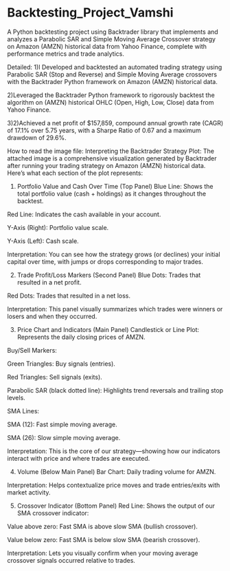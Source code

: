 # Backtesting_Project_Vamshi
A Python backtesting project using Backtrader library that implements and analyzes a Parabolic SAR and Simple Moving Average Crossover strategy on Amazon (AMZN) historical data from Yahoo Finance, complete with performance metrics and trade analytics.


Detailed:
1)I Developed and backtested an automated trading strategy using Parabolic SAR (Stop and Reverse) and Simple Moving Average crossovers with the Backtrader Python framework on Amazon (AMZN) historical data.

2)Leveraged the Backtrader Python framework to rigorously backtest the algorithm on (AMZN) historical OHLC (Open, High, Low, Close) data from Yahoo Finance.

3)2)Achieved a net profit of $157,859, compound annual growth rate (CAGR) of 17.1% over 5.75 years, with a Sharpe Ratio of 0.67 and a maximum drawdown of 29.6%.


How to read the image file:
Interpreting the Backtrader Strategy Plot:
The attached image is a comprehensive visualization generated by Backtrader after running your trading strategy on Amazon (AMZN) historical data. Here’s what each section of the plot represents:

1. Portfolio Value and Cash Over Time (Top Panel)
Blue Line: Shows the total portfolio value (cash + holdings) as it changes throughout the backtest.

Red Line: Indicates the cash available in your account.

Y-Axis (Right): Portfolio value scale.

Y-Axis (Left): Cash scale.

Interpretation: You can see how the strategy grows (or declines) your initial capital over time, with jumps or drops corresponding to major trades.

2. Trade Profit/Loss Markers (Second Panel)
Blue Dots: Trades that resulted in a net profit.

Red Dots: Trades that resulted in a net loss.

Interpretation: This panel visually summarizes which trades were winners or losers and when they occurred.

3. Price Chart and Indicators (Main Panel)
Candlestick or Line Plot: Represents the daily closing prices of AMZN.

Buy/Sell Markers:

Green Triangles: Buy signals (entries).

Red Triangles: Sell signals (exits).

Parabolic SAR (black dotted line): Highlights trend reversals and trailing stop levels.

SMA Lines:

SMA (12): Fast simple moving average.

SMA (26): Slow simple moving average.

Interpretation: This is the core of our strategy—showing how our indicators interact with price and where trades are executed.

4. Volume (Below Main Panel)
Bar Chart: Daily trading volume for AMZN.

Interpretation: Helps contextualize price moves and trade entries/exits with market activity.

5. Crossover Indicator (Bottom Panel)
Red Line: Shows the output of our SMA crossover indicator:

Value above zero: Fast SMA is above slow SMA (bullish crossover).

Value below zero: Fast SMA is below slow SMA (bearish crossover).

Interpretation: Lets you visually confirm when your moving average crossover signals occurred relative to trades.
